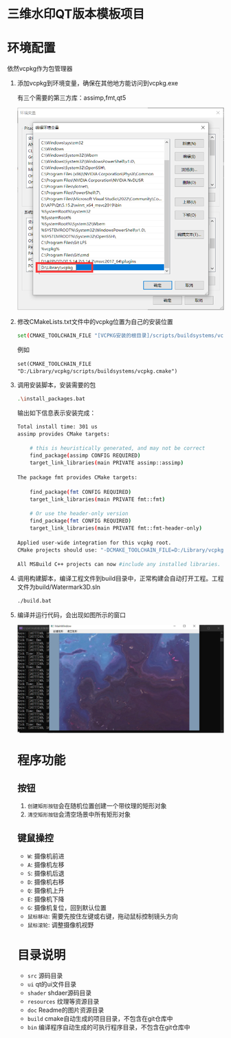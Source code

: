 # 三维水印QT版本模板项目

# 环境配置

依然vcpkg作为包管理器

1. 添加vcpkg到环境变量，确保在其他地方能访问到vcpkg.exe
    
    有三个需要的第三方库：assimp,fmt,qt5
    
    ![Untitled](doc/Untitled.png)
    
2. 修改CMakeLists.txt文件中的vcpkg位置为自己的安装位置
    
    ```bash
    set(CMAKE_TOOLCHAIN_FILE "[VCPKG安装的根目录]/scripts/buildsystems/vcpkg.cmake")
    ```
    
    例如
    
    `set(CMAKE_TOOLCHAIN_FILE "D:/Library/vcpkg/scripts/buildsystems/vcpkg.cmake")`
    
3. 调用安装脚本，安装需要的包
    
    ```bash
    .\install_packages.bat
    ```
    
    输出如下信息表示安装完成：
    
    ```bash
    Total install time: 301 us
    assimp provides CMake targets:
    
        # this is heuristically generated, and may not be correct
        find_package(assimp CONFIG REQUIRED)
        target_link_libraries(main PRIVATE assimp::assimp)
    
    The package fmt provides CMake targets:
    
        find_package(fmt CONFIG REQUIRED)
        target_link_libraries(main PRIVATE fmt::fmt)
    
        # Or use the header-only version
        find_package(fmt CONFIG REQUIRED)
        target_link_libraries(main PRIVATE fmt::fmt-header-only)
    
    Applied user-wide integration for this vcpkg root.
    CMake projects should use: "-DCMAKE_TOOLCHAIN_FILE=D:/Library/vcpkg/scripts/buildsystems/vcpkg.cmake"
    
    All MSBuild C++ projects can now #include any installed libraries. Linking will be handled automatically. Installing new libraries will make them instantly available.
    ```
    
4. 调用构建脚本，编译工程文件到build目录中，正常构建会自动打开工程。工程文件为build/Watermark3D.sln
    
    ```bash
    ./build.bat
    ```
    
5. 编译并运行代码，会出现如图所示的窗口
    
    ![Untitled](doc/Untitled%201.png)
    
    # 程序功能
    
    ## 按钮
    
    1. `创建矩形按钮`会在随机位置创建一个带纹理的矩形对象
    2. `清空矩形按钮`会清空场景中所有矩形对象
    
    ## 键鼠操控
    
    - `W`: 摄像机前进
    - `A`: 摄像机左移
    - `S`: 摄像机后退
    - `D`: 摄像机右移
    - `Q`: 摄像机上升
    - `E`: 摄像机下降
    - `G`: 摄像机复位，回到默认位置
    - `鼠标移动`: 需要先按住左键或右键，拖动鼠标控制镜头方向
    - `鼠标滚轮`: 调整摄像机视野
    
    # 目录说明
    
    - `src` 源码目录
    - `ui` qt的ui文件目录
    - `shader` shdaer源码目录
    - `resources` 纹理等资源目录
    - `doc` Readme的图片资源目录
    - `build` cmake自动生成的项目目录，不包含在git仓库中
    - `bin` 编译程序自动生成的可执行程序目录，不包含在git仓库中
